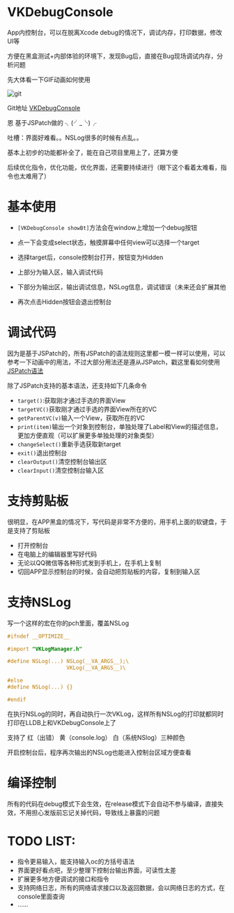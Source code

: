 # VKDebugConsole

App内控制台，可以在脱离Xcode debug的情况下，调试内存，打印数据，修改UI等

方便在黑盒测试+内部体验的环境下，发现Bug后，直接在Bug现场调试内存，分析问题

先大体看一下GIF动画如何使用

![git](http://ww3.sinaimg.cn/mw690/678c3e91jw1f4cd13c3ytg208t0g7hdt.gif)


Git地址 [VKDebugConsole](https://github.com/Awhisper/VKDebugConsole)

恩 基于JSPatch做的 ╮(╯_╰)╭

吐槽：界面好难看。。NSLog很多的时候有点乱。。

基本上初步的功能都补全了，能在自己项目里用上了，还算方便

后续优化指令，优化功能，优化界面，还需要持续进行（眼下这个看着太难看，指令也太难用了）

# 基本使用
<!--more-->

- `[VKDebugConsole showBt]`方法会在window上增加一个debug按钮

- 点一下会变成select状态，触摸屏幕中任何view可以选择一个target
- 选择target后，console控制台打开，按钮变为Hidden
- 上部分为输入区，输入调试代码
- 下部分为输出区，输出调试信息，NSLog信息，调试错误（未来还会扩展其他
- 再次点击Hidden按钮会退出控制台

# 调试代码

因为是基于JSPatch的，所有JSPatch的语法规则这里都一模一样可以使用，可以参考一下动画中的用法，不过大部分用法还是遵从JSPatch，戳这里看如何使用 [JSPatch语法](https://github.com/bang590/JSPatch/wiki)

除了JSPatch支持的基本语法，还支持如下几条命令

- `target()`:获取刚才通过手选的界面View
- `targetVC()`获取刚才通过手选的界面View所在的VC
- `getParentVC(v)`输入一个View，获取所在的VC
- `print(item)`输出一个对象到控制台，单独处理了Label和View的描述信息，更加方便直观（可以扩展更多单独处理的对象类型）
- `changeSelect()`重新手选获取新target
- `exit()`退出控制台
- `clearOutput()`清空控制台输出区
- `clearInput()`清空控制台输入区

# 支持剪贴板

很明显，在APP黑盒的情况下，写代码是非常不方便的，用手机上面的软键盘，于是支持了剪贴板

- 打开控制台
- 在电脑上的编辑器里写好代码
- 无论以QQ微信等各种形式发到手机上，在手机上复制
- 切回APP显示控制台的时候，会自动把剪贴板的内容，复制到输入区

# 支持NSLog
写一个这样的宏在你的pch里面，覆盖NSLog

```objectivec
#ifndef __OPTIMIZE__

#import "VKLogManager.h"

#define NSLog(...) NSLog(__VA_ARGS__);\
                   VKLog(__VA_ARGS__)\

#else
#define NSLog(...) {}

#endif
```

在执行NSLog的同时，再自动执行一次VKLog，这样所有NSLog的打印就都同时打印在LLDB上和VKDebugConsole上了

支持了 红（出错） 黄（console.log） 白（系统NSlog）三种颜色

开启控制台后，程序再次输出的NSLog也能进入控制台区域方便查看

# 编译控制

所有的代码在debug模式下会生效，在release模式下会自动不参与编译，直接失效，不用担心发版前忘记关掉代码，导致线上暴露的问题

# TODO LIST:

- 指令更易输入，能支持输入oc的方括号语法
- 界面更好看点吧，至少整理下控制台输出界面，可读性太差
- 扩展更多地方便调试的接口和指令
- 支持网络日志，所有的网络请求接口以及返回数据，会以网络日志的方式，在console里面查询
- ......